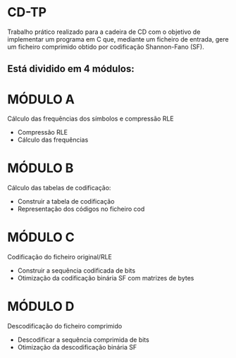 # CD-TP
Trabalho prático realizado para a cadeira de CD com o objetivo  de implementar um programa em C que, mediante um ficheiro de entrada, gere um ficheiro comprimido obtido por codificação Shannon-Fano (SF). 

## Está dividido em 4 módulos:

# MÓDULO A
 Cálculo das frequências dos símbolos e compressão RLE 
  - Compressão RLE
  - Cálculo das frequências 
# MÓDULO B
 Cálculo das tabelas de codificação:
  - Construir a tabela de codificação 
  - Representação dos códigos no ficheiro cod
# MÓDULO C
 Codificação do ficheiro original/RLE 
  - Construir a sequência codificada de bits 
  - Otimização da codificação binária SF com matrizes de bytes 
# MÓDULO D
 Descodificação do ficheiro comprimido 
  - Descodificar a sequência comprimida de bits 
  - Otimização da descodificação binária SF 
